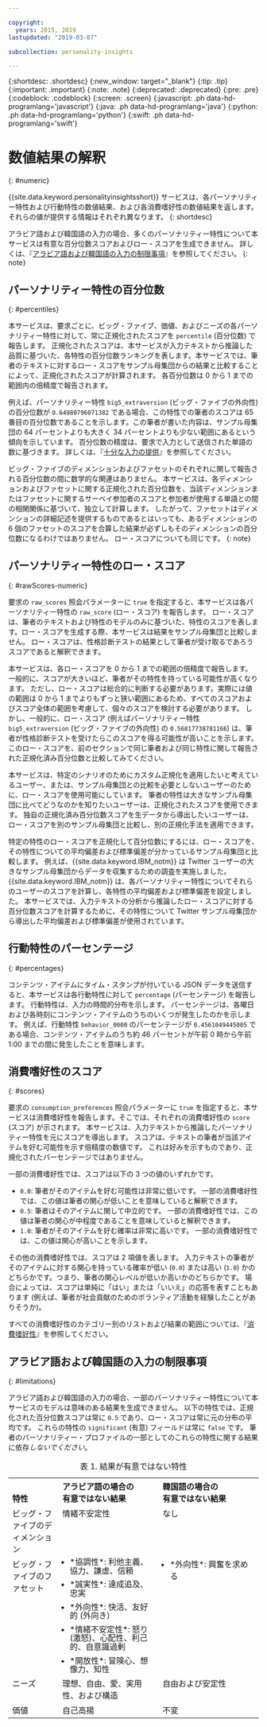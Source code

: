```yaml
---

copyright:
  years: 2015, 2019
lastupdated: "2019-03-07"

subcollection: personality-insights

---
```


{:shortdesc: .shortdesc}
{:new_window: target="_blank"}
{:tip: .tip}
{:important: .important}
{:note: .note}
{:deprecated: .deprecated}
{:pre: .pre}
{:codeblock: .codeblock}
{:screen: .screen}
{:javascript: .ph data-hd-programlang='javascript'}
{:java: .ph data-hd-programlang='java'}
{:python: .ph data-hd-programlang='python'}
{:swift: .ph data-hd-programlang='swift'}

# 数値結果の解釈
{: #numeric}

{{site.data.keyword.personalityinsightsshort}} サービスは、各パーソナリティー特性および行動特性の数値結果、および各消費嗜好性の数値結果を返します。 それらの値が提供する情報はそれぞれ異なります。
{: shortdesc}

アラビア語および韓国語の入力の場合、多くのパーソナリティー特性について本サービスは有意な百分位数スコアおよびロー・スコアを生成できません。 詳しくは、『[アラビア語および韓国語の入力の制限事項](#limitations)』を参照してください。
{: note}

## パーソナリティー特性の百分位数
{: #percentiles}

本サービスは、要求ごとに、ビッグ・ファイブ、価値、およびニーズの各パーソナリティー特性に対して、常に正規化されたスコアを `percentile` (百分位数) で報告します。 正規化されたスコアは、本サービスが入力テキストから推論した品質に基づいた、各特性の百分位数ランキングを表します。本サービスでは、筆者のテキストに対するロー・スコアをサンプル母集団からの結果と比較することによって、正規化されたスコアが計算されます。 各百分位数は 0 から 1 までの範囲内の倍精度で報告されます。

例えば、パーソナリティー特性 `big5_extraversion` (ビッグ・ファイブの外向性) の百分位数が `0.64980796071382` である場合、この特性での筆者のスコアは 65 番目の百分位数であることを示します。この筆者が書いた内容は、サンプル母集団の 64 パーセントよりも大きく 34 パーセントよりも少ない範囲にあるという傾向を示しています。 百分位数の精度は、要求で入力として送信された単語の数に基づきます。 詳しくは、『[十分な入力の提供](/docs/services/personality-insights?topic=personality-insights-input#sufficient)』を参照してください。

ビッグ・ファイブのディメンションおよびファセットのそれぞれに関して報告される百分位数の間に数学的な関連はありません。 本サービスは、各ディメンションおよびファセットに関する正規化された百分位数を、当該ディメンションまたはファセットに関するサーベイ参加者のスコアと参加者が使用する単語との間の相関関係に基づいて、独立して計算します。 したがって、ファセットはディメンションの詳細記述を提供するものであるとはいっても、あるディメンションの 6 個のファセットのスコアを合算した結果が必ずしもそのディメンションの百分位数になるわけではありません。 ロー・スコアについても同じです。
{: note}

## パーソナリティー特性のロー・スコア
{: #rawScores-numeric}

要求の `raw_scores` 照会パラメーターに `true` を指定すると、本サービスは各パーソナリティー特性の `raw_score` (ロー・スコア) を報告します。 ロー・スコアは、筆者のテキストおよび特性のモデルのみに基づいた、特性のスコアを表します。ロー・スコアを生成する際、本サービスは結果をサンプル母集団と比較しません。 ロー・スコアは、性格診断テストの結果として筆者が受け取るであろうスコアであると解釈できます。

本サービスは、各ロー・スコアを 0 から 1 までの範囲の倍精度で報告します。一般的に、スコアが大きいほど、筆者がその特性を持っている可能性が高くなります。 ただし、ロー・スコアは総合的に判断する必要があります。実際には値の範囲は 0 から 1 までよりもずっと狭い範囲にあるため、すべてのスコアおよびスコア全体の範囲を考慮して、個々のスコアを検討する必要があります。 しかし、一般的に、ロー・スコア (例えばパーソナリティー特性 `big5_extraversion` (ビッグ・ファイブの外向性) の `0.56817738781166`) は、筆者が性格診断テストを受けたらこのスコアを得る可能性が高いことを示します。 このロー・スコアを、前のセクションで同じ筆者および同じ特性に関して報告された正規化済み百分位数と比較してみてください。

本サービスは、特定のシナリオのためにカスタム正規化を適用したいと考えているユーザー、または、サンプル母集団との比較を必要としないユーザーのために、ロー・スコアを使用可能にしています。 筆者の特性は大きなサンプル母集団に比べてどうなのかを知りたいユーザーは、正規化されたスコアを使用できます。 独自の正規化済み百分位数スコアを生データから導出したいユーザーは、ロー・スコアを別のサンプル母集団と比較し、別の正規化手法を適用できます。

特定の特性のロー・スコアを正規化して百分位数にするには、ロー・スコアを、その特性についての平均偏差および標準偏差が分かっているサンプル母集団と比較します。 例えば、{{site.data.keyword.IBM_notm}} は Twitter ユーザーの大きなサンプル母集団からデータを収集するための調査を実施しました。 {{site.data.keyword.IBM_notm}} は、各パーソナリティー特性についてそれらのユーザーのスコアを計算し、各特性の平均偏差および標準偏差を設定しました。 本サービスでは、入力テキストの分析から推論したロー・スコアに対する百分位数スコアを計算するために、その特性について Twitter サンプル母集団から導出した平均偏差および標準偏差が使用されています。

## 行動特性のパーセンテージ
{: #percentages}

コンテンツ・アイテムにタイム・スタンプが付いている JSON データを送信すると、本サービスは各行動特性に対して `percentage` (パーセンテージ) を報告します。 行動特性は、入力の時間的分布を示します。 パーセンテージは、各曜日および各時刻にコンテンツ・アイテムのうちのいくつが発生したのかを示します。 例えば、行動特性 `behavior_0000` のパーセンテージが `0.4561049445005` である場合、コンテンツ・アイテムのうち約 46 パーセントが午前 0 時から午前 1:00 までの間に発生したことを意味します。

## 消費嗜好性のスコア
{: #scores}

要求の `consumption_preferences` 照会パラメーターに `true` を指定すると、本サービスは消費嗜好性を報告します。そこでは、それぞれの消費嗜好性の `score` (スコア) が示されます。 本サービスは、入力テキストから推論したパーソナリティー特性を元にスコアを導出します。 スコアは、テキストの筆者が当該アイテムを好む可能性を示す倍精度の数値です。 これは好みを示すものであり、正規化されたパーセンテージではありません。

一部の消費嗜好性では、スコアは以下の 3 つの値のいずれかです。

-   `0.0`: 筆者がそのアイテムを好む可能性は非常に低いです。 一部の消費嗜好性では、この値は筆者の関心が低いことを意味していると解釈できます。
-   `0.5`: 筆者はそのアイテムに関して中立的です。 一部の消費嗜好性では、この値は筆者の関心が中程度であることを意味していると解釈できます。
-   `1.0`: 筆者がそのアイテムを好む確率は非常に高いです。 一部の消費嗜好性では、この値は関心が高いことを示します。

その他の消費嗜好性では、スコアは 2 項値を表します。 入力テキストの筆者がそのアイテムに対する関心を持っている確率が低い (`0.0`) または高い (`1.0`) かのどちらかです。つまり、筆者の関心レベルが低いか高いかのどちらかです。 場合によっては、スコアは単純に「はい」または「いいえ」の応答を表すこともあります (例えば、筆者が社会貢献のためのボランティア活動を経験したことがありそうか)。

すべての消費嗜好性のカテゴリー別のリストおよび結果の範囲については、『[消費嗜好性](/docs/services/personality-insights?topic=personality-insights-preferences)』を参照してください。

## アラビア語および韓国語の入力の制限事項
{: #limitations}

アラビア語および韓国語の入力の場合、一部のパーソナリティー特性について本サービスのモデルは意味のある結果を生成できません。 以下の特性では、正規化された百分位数スコアは常に `0.5` であり、ロー・スコアは常に元の分布の平均です。 これらの特性の `significant` (有意) フィールドは常に `false` です。 筆者のパーソナリティー・プロファイルの一部としてのこれらの特性に関する結果に依存*しないでください*。

<table>
  <caption>表 1. 結果が有意ではない特性</caption>
  <tr>
    <th style="text-align:left; vertical-align:bottom">
      特性
    </th>
    <th style="text-align:left; vertical-align:bottom; width:40%">
      アラビア語の場合の<br/>有意ではない結果
    </th>
    <th style="text-align:left; vertical-align:bottom; width:40%">
      韓国語の場合の<br/>有意ではない結果
    </th>
  </tr>
  <tr>
    <td style="text-align:left; vertical-align:top">
      ビッグ・ファイブのディメンション
    </td>
    <td style="text-align:left; vertical-align:top">
      情緒不安定性
    </td>
    <td style="text-align:left; vertical-align:top">
      なし
    </td>
  </tr>
  <tr>
    <td style="text-align:left; vertical-align:top">
      ビッグ・ファイブのファセット
    </td>
    <td style="text-align:left; vertical-align:top">
      <ul style="margin:0px 0px 0px 15px; padding:0px">
        <li style="margin:0px; line-height:110%; padding:0px">
          *協調性*: 利他主義、協力、謙虚、信頼
        </li>
        <li style="margin:10px 0px 0px 0px; line-height:110%; padding:0px">
          *誠実性*: 達成追及、忠実
        </li>
        <li style="margin:10px 0px 0px 0px; line-height:110%; padding:0px">
          *外向性*: 快活、友好的 (外向き)
        </li>
        <li style="margin:10px 0px 0px 0px; line-height:110%; padding:0px">
          *情緒不安定性*: 怒り (激怒)、心配性、利己的、自意識過剰
        </li>
        <li style="margin:10px 0px 0px 0px; line-height:110%; padding:0px">
          *開放性*: 冒険心、想像力、知性
        </li>
      </ul>
    </td>
    <td style="text-align:left; vertical-align:top">
      <ul style="margin:0px 0px 0px 15px; padding:0px">
        <li style="margin:0px; padding:0px">
          *外向性*: 興奮を求める
        </li>
      </ul>
    </td>
  </tr>
  <tr>
    <td style="text-align:left; vertical-align:top">
      ニーズ
    </td>
    <td style="text-align:left; vertical-align:top">
      理想、自由、愛、実用性、および構造
    </td>
    <td style="text-align:left; vertical-align:top">
      自由および安定性
    </td>
  </tr>
  </tr>
    <td style="text-align:left; vertical-align:top">
      価値
    </td>
    <td style="text-align:left; vertical-align:top">
      自己高揚
    </td>
    <td style="text-align:left; vertical-align:top">
      不変
    </td>
  </tr>
</table>
